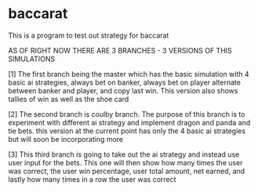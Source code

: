 # baccarat
This is a program to test out strategy for baccarat

AS OF RIGHT NOW THERE ARE 3 BRANCHES - 3 VERSIONS OF THIS SIMULATIONS

[1] The first branch being the master which has the basic simulation
with 4 basic ai strategies, always bet on banker, always bet on player
alternate between banker and player, and copy last win. This version
also shows tallies of win as well as the shoe card


[2] The second branch is coulby branch. The purpose of this branch is
to experiment with different ai strategy and implement dragon and 
panda and tie bets. this version at the current point has only the
4 basic ai strategies but will soon be incorporating more


[3] This third branch is going to take out the ai strategy and 
instead use user input for the bets. This one will then show how 
many times the user was correct, the user win percentage, user
total amount, net earned, and lastly how many times in a row
the user was correct

